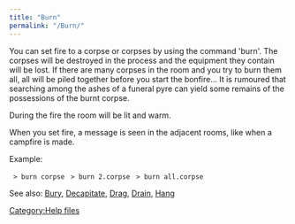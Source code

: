 ```yaml
---
title: "Burn"
permalink: "/Burn/"
---
```


You can set fire to a corpse or corpses by using the command 'burn'. The
corpses will be destroyed in the process and the equipment they contain
will be lost. If there are many corpses in the room and you try to burn
them all, all will be piled together before you start the bonfire... It
is rumoured that searching among the ashes of a funeral pyre can yield
some remains of the possessions of the burnt corpse.

During the fire the room will be lit and warm.

When you set fire, a message is seen in the adjacent rooms, like when a
campfire is made.

Example:

` > burn corpse`
` > burn 2.corpse`
` > burn all.corpse`

See also: [Bury](Bury "wikilink"), [Decapitate](Decapitate "wikilink"),
[Drag](Drag "wikilink"), [Drain](Drain "wikilink"),
[Hang](Hang "wikilink")

[Category:Help files](Category:Help_files "wikilink")